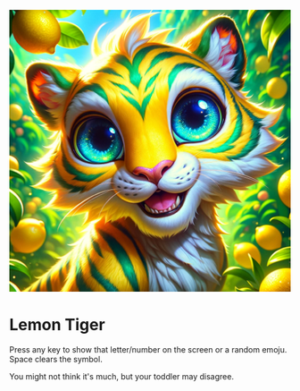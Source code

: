 ![Lemon Tiger](public/lemon-tiger.webp)

# Lemon Tiger

Press any key to show that letter/number on the screen or a random emoju.
Space clears the symbol.

You might not think it's much, but your toddler may disagree.
